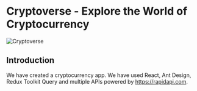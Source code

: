 # Cryptoverse - Explore the World of Cryptocurrency

![Cryptoverse](https://i.ibb.co/8gh5Jc8/image.png)

## Introduction

We have created a cryptocurrency app. We have used React, Ant Design, Redux Toolkit Query and multiple APIs powered by https://rapidapi.com.